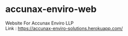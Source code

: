 # accunax-enviro-web
Website For Accunax Enviro LLP <br>
Link : https://accunax-enviro-solutions.herokuapp.com/
